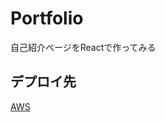 # Portfolio
自己紹介ページをReactで作ってみる

## デプロイ先
[AWS](https://main.d3c74i90pekcws.amplifyapp.com/)
<!--[Github Pages]() -->
